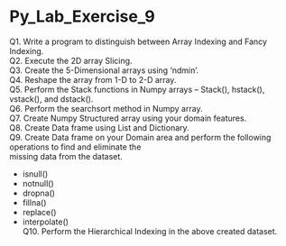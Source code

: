 # Py_Lab_Exercise_9
Q1. Write a program to distinguish between Array Indexing and Fancy Indexing.  
Q2. Execute the 2D array Slicing.  
Q3. Create the 5-Dimensional arrays using ‘ndmin’.  
Q4. Reshape the array from 1-D to 2-D array.  
Q5. Perform the Stack functions in Numpy arrays – Stack(), hstack(), vstack(), and dstack().  
Q6. Perform the searchsort method in Numpy array.  
Q7. Create Numpy Structured array using your domain features.  
Q8. Create Data frame using List and Dictionary.  
Q9. Create Data frame on your Domain area and perform the following operations to find and eliminate the  
missing data from the dataset.  
- isnull()
- notnull()
- dropna()
- fillna()
- replace()
- interpolate()  
Q10. Perform the Hierarchical Indexing in the above created dataset.
